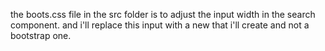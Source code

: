 the boots.css file in the src folder is to adjust the input width in the search component.
and i'll replace this input with a new that i'll create and not a bootstrap one.